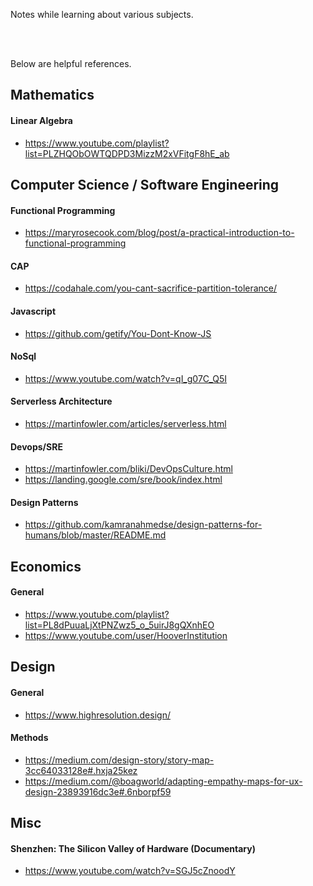 Notes while learning about various subjects.

<br/><br/>

Below are helpful references.

## Mathematics

#### Linear Algebra
  + https://www.youtube.com/playlist?list=PLZHQObOWTQDPD3MizzM2xVFitgF8hE_ab


## Computer Science / Software Engineering

#### Functional Programming
  + https://maryrosecook.com/blog/post/a-practical-introduction-to-functional-programming

#### CAP
  + https://codahale.com/you-cant-sacrifice-partition-tolerance/

#### Javascript
  + https://github.com/getify/You-Dont-Know-JS

#### NoSql
  + https://www.youtube.com/watch?v=qI_g07C_Q5I  
  
#### Serverless Architecture
  + https://martinfowler.com/articles/serverless.html
  
#### Devops/SRE
  + https://martinfowler.com/bliki/DevOpsCulture.html  
  + https://landing.google.com/sre/book/index.html

#### Design Patterns
  + https://github.com/kamranahmedse/design-patterns-for-humans/blob/master/README.md
  
## Economics

#### General
  + https://www.youtube.com/playlist?list=PL8dPuuaLjXtPNZwz5_o_5uirJ8gQXnhEO
  + https://www.youtube.com/user/HooverInstitution


## Design

#### General
  + https://www.highresolution.design/
  
#### Methods
  + https://medium.com/design-story/story-map-3cc64033128e#.hxja25kez
  + https://medium.com/@boagworld/adapting-empathy-maps-for-ux-design-23893916dc3e#.6nborpf59


## Misc

#### Shenzhen: The Silicon Valley of Hardware (Documentary)
  + https://www.youtube.com/watch?v=SGJ5cZnoodY
